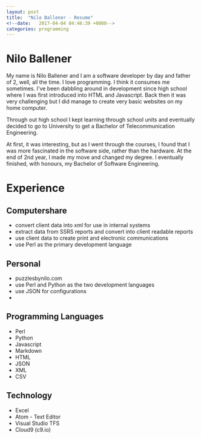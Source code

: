 ```yaml
---
layout: post
title:  "Nilo Ballener - Resume"
<!--date:   2017-04-04 04:46:39 +0000-->
categories: programming
---
```

# Nilo Ballener
My name is Nilo Ballener and I am a software developer by day and father of 2, well, all the time. I love programming. I think it consumes me sometimes. I've been dabbling around in development since high school where I was first introduced into HTML and Javascript. Back then it was very challenging but I did manage to create very basic websites on my home computer.

Through out high school I kept learning through school units and eventually decided to go to University to get a Bachelor of Telecommunication Engineering.

At first, it was interesting, but as I went through the courses, I found that I was more fascinated in the software side, rather than the hardware. At the end of 2nd year, I made my move and changed my degree. I eventually finished, with honours, my Bachelor of Software Engineering.

# Experience
## Computershare
* convert client data into xml for use in internal systems
* extract data from SSRS reports and convert into client readable reports
* use client data to create print and electronic communications
* use Perl as the primary development language

## Personal
* puzzlesbynilo.com
* use Perl and Python as the two development languages
* use JSON for configurations
*

## Programming Languages
* Perl
* Python
* Javascript
* Markdown
* HTML
* JSON
* XML
* CSV

## Technology
* Excel
* Atom - Text Editor
* Visual Studio TFS
* Cloud9 (c9.io)
